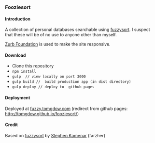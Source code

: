 ### Fooziesort

#### Introduction

A collection of personal databases searchable using [fuzzysort](https://github.com/farzher/fuzzysort).  I suspect that these will be of no use to anyone other than myself. 

[Zurb Foundation](https://foundation.zurb.com/) is used to make the site responsive. 
#### Download  

- Clone this  repository
- `npm install`
- `gulp  // view locally on port 3000`
-  `gulp build //  build production app (in dist directory)`
- `gulp deploy // deploy to  github pages`

#### Deployment

Deployed at [fuzzy.tomgdow.com](http://tomgdow.github.io/fooziesort/) (redirect from github pages: http://tomgdow.github.io/fooziesort/)



#### Credit 

Based on [fuzzysort](https://github.com/farzher/fuzzysort) by [Stephen Kamenar](https://github.com/farzher) (farzher)
